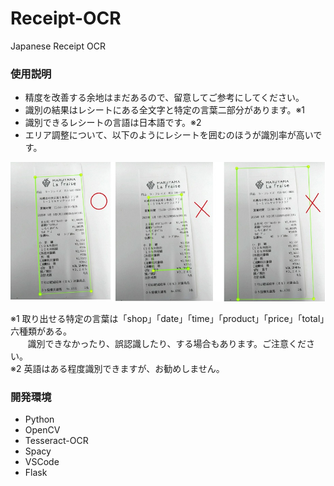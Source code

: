 # Receipt-OCR

Japanese Receipt OCR

### 使用説明

- 精度を改善する余地はまだあるので、留意してご参考にしてください。
- 識別の結果はレシートにある全文字と特定の言葉二部分があります。※1
- 識別できるレシートの言語は日本語です。※2
- エリア調整について、以下のようにレシートを囲むのほうが識別率が高いです。

![sample](static/images/sample.jpg)

※1 取り出せる特定の言葉は「shop」「date」「time」「product」「price」「total」六種類がある。  
       識別できなかったり、誤認識したり、する場合もあります。ご注意ください。  
※2 英語はある程度識別できますが、お勧めしません。

### 開発環境

- Python
- OpenCV
- Tesseract-OCR
- Spacy
- VSCode
- Flask
